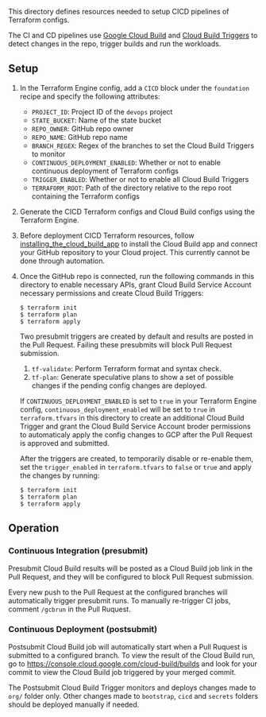 This directory defines resources needed to setup CICD pipelines of Terraform
configs.

The CI and CD pipelines use
[Google Cloud Build](https://cloud.google.com/cloud-build) and
[Cloud Build Triggers](https://cloud.google.com/cloud-build/docs/automating-builds/create-manage-triggers)
to detect changes in the repo, trigger builds and run the workloads.

## Setup

1.  In the Terraform Engine config, add a `CICD` block under the `foundation`
    recipe and specify the following attributes:

    *   `PROJECT_ID`: Project ID of the `devops` project
    *   `STATE_BUCKET`: Name of the state bucket
    *   `REPO_OWNER`: GitHub repo owner
    *   `REPO_NAME`: GitHub repo name
    *   `BRANCH_REGEX`: Regex of the branches to set the Cloud Build Triggers to
        monitor
    *   `CONTINUOUS_DEPLOYMENT_ENABLED`: Whether or not to enable continuous
        deployment of Terraform configs
    *   `TRIGGER_ENABLED`: Whether or not to enable all Cloud Build Triggers
    *   `TERRAFORM_ROOT`: Path of the directory relative to the repo root
        containing the Terraform configs

1.  Generate the CICD Terraform configs and Cloud Build configs using the
    Terraform Engine.

1.  Before deployment CICD Terraform resources, follow
    [installing_the_cloud_build_app](https://cloud.google.com/cloud-build/docs/automating-builds/create-github-app-triggers#installing_the_cloud_build_app)
    to install the Cloud Build app and connect your GitHub repository to your
    Cloud project. This currently cannot be done through automation.

1.  Once the GitHub repo is connected, run the following commands in this
    directory to enable necessary APIs, grant Cloud Build Service Account
    necessary permissions and create Cloud Build Triggers:

    ```
    $ terraform init
    $ terraform plan
    $ terraform apply
    ```

    Two presubmit triggers are created by default and results are posted in the
    Pull Request. Failing these presubmits will block Pull Request submission.

    1.  `tf-validate`: Perform Terraform format and syntax check.
    1.  `tf-plan`: Generate speculative plans to show a set of possible changes
        if the pending config changes are deployed.

    If `CONTINUOUS_DEPLOYMENT_ENABLED` is set to `true` in your Terraform Engine
    config, `continuous_deployment_enabled` will be set to `true` in
    `terraform.tfvars` in this directory to create an additional Cloud Build
    Trigger and grant the Cloud Build Service Account broder permissions to
    automaticaly apply the config changes to GCP after the Pull Request is
    approved and submitted.

    After the triggers are created, to temporarily disable or re-enable them,
    set the `trigger_enabled` in `terraform.tfvars` to `false` or `true` and
    apply the changes by running:

    ```
    $ terraform init
    $ terraform plan
    $ terraform apply
    ```

## Operation

### Continuous Integration (presubmit)

Presubmit Cloud Build results will be posted as a Cloud Build job link in the
Pull Request, and they will be configured to block Pull Request submission.

Every new push to the Pull Request at the configured branches will automatically
trigger presubmit runs. To manually re-trigger CI jobs, comment `/gcbrun` in the
Pull Ruquest.

### Continuous Deployment (postsubmit)

Postsubmit Cloud Build job will automatically start when a Pull Ruquest is
submitted to a configured branch. To view the result of the Cloud Build run, go
to https://console.cloud.google.com/cloud-build/builds and look for your commit
to view the Cloud Build job triggered by your merged commit.

The Postsubmit Cloud Build Trigger monitors and deploys changes made to `org/`
folder only. Other changes made to `bootstrap`, `cicd` and `secrets` folders
should be deployed manually if needed.
